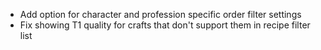 - Add option for character and profession specific order filter settings
- Fix showing T1 quality for crafts that don't support them in recipe filter list